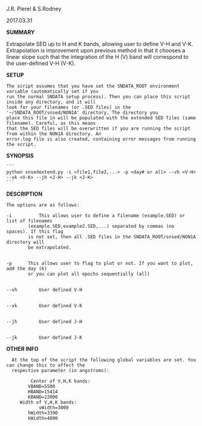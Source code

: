 J.R. Pierel & S.Rodney 

2017.03.31

__SUMMARY__

Extrapolate SED up to H and K bands, allowing user to define V-H and V-K. Extrapolation is improvement upon previous method in that it chooses a linear slope such that the integration of the H (V) band will correspond to the user-defined V-H (V-K).

__SETUP__

	The script assumes that you have set the SNDATA_ROOT environment variable (automatically set if you
	run the normal SNDATA setup process). Then you can place this script inside any directory, and it will
	look for your filenames (or .SED files) in the '~/SNDATA_ROOT/snsed/NON1A' directory. The directory you
	place this file in will be populated with the extended SED files (same filename). Careful, as this means
	that the SED files will be overwritten if you are running the script from within the NON1A directory. An
	error.log file is also created, containing error messages from running the script.
	
__SYNOPSIS__

	```
	python snsedextend.py -i <file1,file2,...> -p <day# or all> --vh <V-H> --vk <V-K> --jh <J-H> --jk <J-K>
	```

__DESCRIPTION__

	The options are as follows:

	-i  	    This allows user to define a filename (example.SED) or list of filenames
		    (example.SED,example2.SED,...) separated by commas (no spaces). If this flag
		    is not set, then all .SED files in the SNDATA_ROOT/snsed/NON1A directory will
		    be extrapolated.


	-p	    This allows user to flag to plot or not. If you want to plot, add the day (6)
		    or you can plot all epochs sequentially (all)


	--vh	    User defined V-H


	--vk	    User defined V-K


	--jh	    User defined J-H


	--jk	    User defined J-K


__OTHER INFO__

      At the top of the script the following global variables are set. You can change this to affect the
      respective parameter (in angstroms):

      		 Center of V,H,K bands:
			VBAND=5500
			HBAND=15414
			KBAND=22000
		 Width of V,H,K bands:
		        vWidth=3000
			hWidth=3390
			kWidth=4000
